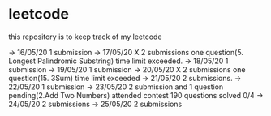 # leetcode
this repository is to keep track of my leetcode 

-> 16/05/20	  1 submission
-> 17/05/20 X 2 submissions one question(5. Longest Palindromic Substring) time limit exceeded.
-> 18/05/20   1 submission
-> 19/05/20   1 submission
-> 20/05/20 X 2 submissions one question(15. 3Sum) time limit exceeded
-> 21/05/20   2 submissions.
-> 22/05/20   1 submission
-> 23/05/20   2 submission and 1 question pending(2.Add Two Numbers)
              attended contest 190 questions solved 0/4 
-> 24/05/20   2 submissions
-> 25/05/20   2 submissions


